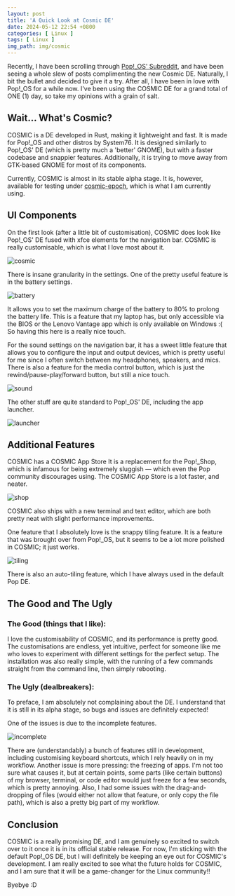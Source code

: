 ```yaml
---
layout: post
title: 'A Quick Look at Cosmic DE'
date: 2024-05-12 22:54 +0800
categories: [ Linux ]
tags: [ Linux ]
img_path: img/cosmic
---
```


Recently, I have been scrolling through [Pop!_OS' Subreddit](https://www.reddit.com/r/pop_os/), and have been seeing a
whole slew of posts complimenting the new Cosmic DE. Naturally, I bit the bullet and decided to give it a try. After
all, I have been in love with Pop!_OS for a while now. I've been using the COSMIC DE for a grand total of ONE (1) day,
so take my opinions with a grain of salt.

## Wait... What's Cosmic?

COSMIC is a DE developed in Rust, making it lightweight and fast. It is made for Pop!_OS and other distros by System76.
It is designed similarly to Pop!_OS' DE (which is pretty much a 'better' GNOME), but with a faster codebase and snappier
features. Additionally, it is trying to move away from GTK-based GNOME for most of its components.

Currently, COSMIC is almost in its stable alpha stage. It is, however, available for testing
under [cosmic-epoch](https://github.com/pop-os/cosmic-epoch), which is what I am currently using.

## UI Components

On the first look (after a little bit of customisation), COSMIC does look like Pop!_OS' DE fused with xfce elements for
the navigation bar. COSMIC is really customisable, which is what I love most about it.

![cosmic](cosmic.png)

There is insane granularity in the settings. One of the pretty useful feature is in the battery settings.

![battery](battery.png)

It allows you to set the maximum charge of the battery to 80% to prolong the battery life. This is a feature that my
laptop has, but only accessible via the BIOS or the Lenovo Vantage app which is only available on Windows :( So having
this here is a really nice touch.

For the sound settings on the navigation bar, it has a sweet little feature that allows you to configure the input and
output devices, which is pretty useful for me since I often switch between my headphones, speakers, and mics. There is
also a feature for the media control button, which is just the rewind/pause-play/forward button, but still a nice touch.

![sound](sound.png)

The other stuff are quite standard to Pop!_OS' DE, including the app launcher.

![launcher](launcher.png)

## Additional Features

COSMIC has a COSMIC App Store It is a replacement for the Pop!_Shop, which is infamous for being
extremely sluggish — which even the Pop community discourages using. The COSMIC App Store is a lot faster, and neater.

![shop](shop.png)

COSMIC also ships with a new terminal and text editor, which are both pretty neat with slight performance improvements.

One feature that I absolutely love is the snappy tiling feature. It is a feature that was brought over from Pop!_OS, but
it seems to be a lot more polished in COSMIC; it just works.

![tiling](tiling.png)

There is also an auto-tiling feature, which I have always used in the default Pop DE.

## The Good and The Ugly

### The Good (things that I like):

I love the customisability of COSMIC, and its performance is pretty good. The customisations are endless, yet intuitive,
perfect for someone like me who loves to experiment with different settings for the perfect setup. The installation was
also really simple, with the running of a few commands straight from the command line, then simply rebooting.

### The Ugly (dealbreakers):

To preface, I am absolutely not complaining about the DE. I understand that it is still in its alpha stage, so bugs and
issues are definitely expected!

One of the issues is due to the incomplete features.

![incomplete](dev.png)

There are (understandably) a bunch of features still in development, including customising keyboard shortcuts, which I
rely heavily on in my workflow. Another issue is more pressing: the freezing of apps. I'm not too sure what causes it,
but at certain points, some parts (like certain buttons) of my browser, terminal, or code editor would just freeze for a
few seconds, which is pretty annoying. Also, I had some issues with the drag-and-dropping of files (would either not
allow that feature, or only copy the file path), which is also a pretty big part of my workflow.

## Conclusion

COSMIC is a really promising DE, and I am genuinely so excited to switch over to it once it is in its official stable
release. For now, I'm sticking with the default Pop!_OS DE, but I will definitely be keeping an eye out for COSMIC's
development. I am really excited to see what the future holds for COSMIC, and I am sure that it will be a game-changer
for the Linux community!!

Byebye :D
